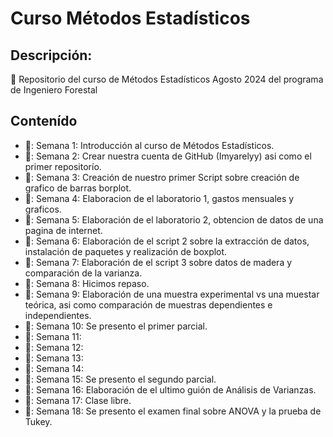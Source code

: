 # Curso Métodos Estadísticos 
## Descripción:
:dart: Repositorio del curso de Métodos Estadísticos Agosto 2024 del programa de Ingeniero Forestal 

## Contenído

+ 🦋: Semana 1: Introducción al curso de Métodos Estadísticos.
+ 🦋: Semana 2: Crear nuestra cuenta de GitHub (Imyarelyy) asi como el primer repositorío.
+ 🦋: Semana 3: Creación de nuestro primer Script sobre creación de grafico de barras borplot.
+ 🦋: Semana 4: Elaboracion de el laboratorio 1, gastos mensuales y graficos. 
+ 🦋: Semana 5: Elaboración de el laboratorio 2, obtencion de datos de una pagina de internet.
+ 🦋: Semana 6: Elaboración de el script 2 sobre la extracción de datos, instalación de paquetes y realización de boxplot. 
+ 🦋: Semana 7: Elaboración de el script 3 sobre datos de madera y comparación de la varianza. 
+ 🦋: Semana 8: Hicimos repaso. 
+ 🦋: Semana 9: Elaboración de una muestra experimental vs una muestar teórica, asi como comparación de muestras dependientes e independientes. 
+ 🦋: Semana 10: Se presento el primer parcial. 
+ 🦋: Semana 11:
+ 🦋: Semana 12:
+ 🦋: Semana 13:
+ 🦋: Semana 14:
+ 🦋: Semana 15: Se presento el segundo parcial.
+ 🦋: Semana 16: Elaboración de el ultimo guión de Análisis de Varianzas.
+ 🦋: Semana 17: Clase libre.
+ 🦋: Semana 18: Se presento el examen final sobre ANOVA y la prueba de Tukey. 



